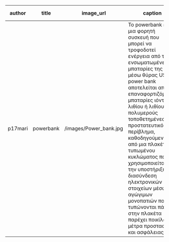 | author | title | image_url | caption | licence_url | licence text | categories | tags |
| ------ | ----- | --------- | ------- | ----------- | ------------ | ---------- | ---- |
|p17mari | powerbank| /images/Power_bank.jpg| To powerbank είναι μια φορητή συσκευή που μπορεί να τροφοδοτεί ενέργεια από τις ενσωματωμένες μπαταρίες της μέσω θύρας USB.Το power bank αποτελείται από επαναφορτιζόμενες μπαταρίες ιόντων λιθίου ή λιθίου-πολυμερούς τοποθετημένες σε προστατευτικό περίβλημα, καθοδηγούμενοι από μια πλακέτα τυπωμένου κυκλώματος  που χρησιμοποιείται για την υποστήριξη και διασύνδεση ηλεκτρονικών στοιχείων μέσω αγώγιμων μονοπατιών που τυπώνονται πάνω στην πλακέτα παρέχει ποικίλα μέτρα προστασίας και ασφάλειας.| https://en.wikipedia.org/wiki/File:Power_bank.JPG   |Courtesy of wikimedia| powerbank,charger|powerbank|
